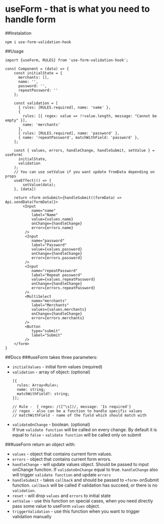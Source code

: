 # useForm - that is what you need to handle form
##Instalation
```
npm i use-form-validation-hook
```
##Usage
```
import {useForm, RULES} from 'use-form-validation-hook';

const Component = (data) => {
    const initialState = {
      merchants: [],
      name: '',
      password: '',
      repeatPassword: ''
    };

    const validation = [
      { rules: [RULES.required], name: 'name' },
      {
        rules: [{ regex: value => !!value.length, message: "Cannot be empty" }],
        name: 'merchants'
      },
      { rules: [RULES.required], name: 'password' },
      { name: 'repeatPassword', matchWithField: 'password' },
    ];
    
    const { values, errors, handleChange, handleSubmit, setValue } = useForm(
      initialState,
      validation
    );
    // You can use setValue if you want update fromData depending on props
    useEffect(() => {
        setValue(data);
    }, [data])

    return <form onSubmit={handleSubmit((formData) => Api.sendData(formData)}>
        <Input
            name="name"
            label="Name"
            value={values.name}
            onChange={handleChange}
            error={errors.name}
         />
         <Input
            name="password"
            label="Password"
            value={values.password}
            onChange={handleChange}
            error={errors.password}
         /> 
         <Input
            name="repeatPassword"
            label="Repeat password"
            value={values.repeatPassword}
            onChange={handleChange}
            error={errors.repeatPassword}
         />
         <MultiSelect
            name="merchants"
            label="Merchants"
            values={values.merchants}
            onChange={handleChange}
            error={errors.merchants}
         />
         <Button
            type="submit"
            label="Submit"
         />
    </form>
}
```

##Docs
###useForm takes three parameters:  

- ```initialValues``` -  initial form values (required)
- ```validation``` - array of object: (optional)
    ```
    [{
      rules: Array<Rule>;
      name: string;
      matchWithField?: string;
    }];
    
  // Rule -  { regex: /([^\s])/, message: 'Is required'}
  // regex - also can be a function to handle specific values
  // matchWithField - name of the field which should match with
  ```
- ```validateOnChange``` - boolean. (optional)  
If true ```validate function``` will be called on every change.
By default it is equal to ```false``` - ```validate function``` will be called only on submit

###useForm return an object with:

- ```values``` - object that contains current form values.
- ```errors``` - object that contains current form errors.
- ```handleChange``` - will update values object. Should be passed to input onChange function.
If ```validateOnChange``` equal to true. ```handleChange``` also will trigger ```validate function``` and update ```errors```
- ```handleSubmit``` - takes ```callback``` and should be passed to ```<form>``` onSubmit function. ```callback``` will be called if validation has succeed, or there is no ```validation```.
- ```reset``` - will drop ```values``` and ```errors``` to initial state
- ```setValue``` - use this function on special cases, when you need directly pass some value to useForm ```values``` object.
- ```triggerValidation``` - use this function when you want to trigger validation manually



